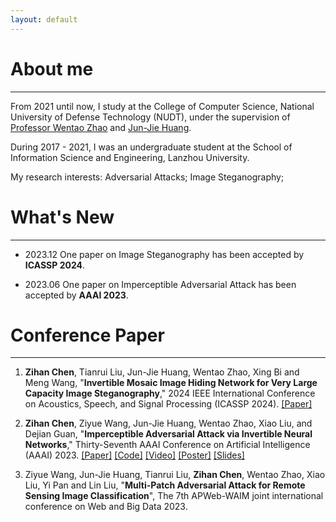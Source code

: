 ```yaml
---
layout: default
---
```


# About me
<hr/>

From 2021 until now, I study at the College of Computer Science, National University of Defense Technology (NUDT), under the supervision of [Professor Wentao Zhao](https://dblp.org/pid/61/6344.html) and [Jun-Jie Huang](https://jjhuangcs.github.io/).

During 2017 - 2021, I was an undergraduate student at the School of Information Science and Engineering, Lanzhou University.

My research interests: Adversarial Attacks; Image Steganography;

# What's New
<hr/>

- 2023.12 One paper on Image Steganography has been accepted by **ICASSP 2024**.

- 2023.06 One paper on Imperceptible Adversarial Attack has been accepted by **AAAI 2023**.

# Conference Paper
<hr/>

1.  **Zihan Chen**, Tianrui Liu, Jun-Jie Huang, Wentao Zhao, Xing Bi and Meng Wang, "**Invertible Mosaic Image Hiding Network for Very Large Capacity Image Steganography**," 2024 IEEE International Conference on Acoustics, Speech, and Signal Processing (ICASSP 2024). [[Paper]](https://arxiv.org/abs/2309.08987)

2.  **Zihan Chen**, Ziyue Wang, Jun-Jie Huang, Wentao Zhao, Xiao Liu, and Dejian Guan, "**Imperceptible Adversarial Attack via Invertible Neural Networks**," Thirty-Seventh AAAI Conference on Artificial Intelligence (AAAI) 2023. [[Paper]](https://arxiv.org/pdf/2211.15030.pdf) [[Code]](https://github.com/jjhuangcs/AdvINN) [[Video]](https://www.youtube.com/watch?v=N2my2n5ylcM) [[Poster]](./assets/poster/AdvINN_poster.pdf) [[Slides]](./assets/slides/AdvINN_slides.pdf)

3. Ziyue Wang, Jun-Jie Huang, Tianrui Liu, **Zihan Chen**, Wentao Zhao, Xiao Liu, Yi Pan and Lin Liu, "**Multi-Patch Adversarial Attack for Remote Sensing Image Classification**", The 7th APWeb-WAIM joint international conference on Web and Big Data 2023.
